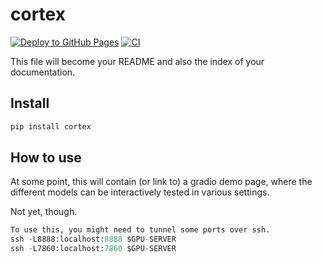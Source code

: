 cortex
================

<!-- WARNING: THIS FILE WAS AUTOGENERATED! DO NOT EDIT! -->

[![Deploy to GitHub
Pages](https://github.com/CptCaptain/cortex/actions/workflows/deploy.yaml/badge.svg)](https://github.com/CptCaptain/cortex/actions/workflows/deploy.yaml)
[![CI](https://github.com/CptCaptain/cortex/actions/workflows/test.yaml/badge.svg)](https://github.com/CptCaptain/cortex/actions/workflows/test.yaml)

This file will become your README and also the index of your
documentation.

## Install

``` sh
pip install cortex
```

## How to use

At some point, this will contain (or link to) a gradio demo page, where
the different models can be interactively tested in various settings.

Not yet, though.

``` python
To use this, you might need to tunnel some ports over ssh.
ssh -L8888:localhost:8888 $GPU-SERVER
ssh -L7860:localhost:7860 $GPU-SERVER
```
